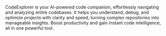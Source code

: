 CodeExplorer is your AI-powered code companion, effortlessly navigating and analyzing entire codebases. 
It helps you understand, debug, and optimize projects with clarity and speed, turning complex repositories into manageable insights. 
Boost productivity and gain instant code intelligence, all in one powerful tool.
